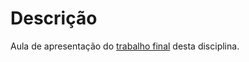 # Descrição
Aula de apresentação do [trabalho final](./Trabalho%20Copa%20do%20Mundo.pdf) desta disciplina.